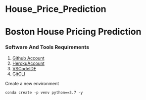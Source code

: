 # House_Price_Prediction
# Boston House Pricing Prediction
### Software And Tools Requirements

1. [Github Account](https://github.com/)
2. [HerokuAccount](https://heroku.com/)
3. [VSCodeIDE](https://code.visualstudio.com/)
4. [GitCLI](https://git-scm.com/book/en/v2/Getting-Started-The-Command-Line)


Create a new environment

```
conda create -p venv python==3.7 -y
```
